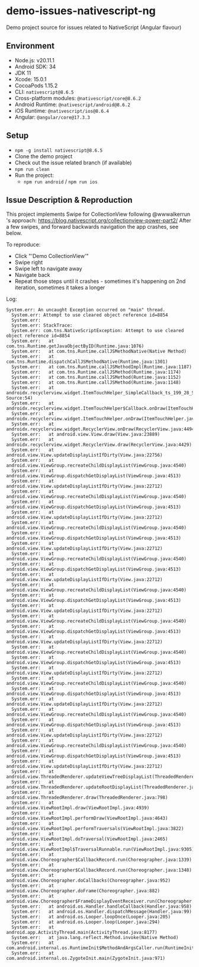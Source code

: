 # demo-issues-nativescript-ng

Demo project source for issues related to NativeScript (Angular flavour)

## Environment

- Node.js: v20.11.1
- Android SDK: 34
- JDK 11
- Xcode: 15.0.1
- CocoaPods 1.15.2
- CLI: `nativescript@8.6.5`
- Cross-platform modules: `@nativescript/core@8.6.2`
- Android Runtime: `@nativescript/android@8.6.2`
- iOS Runtime: `@nativescript/ios@8.6.4`
- Angular: `@angular/core@17.3.3`

## Setup

- `npm -g install nativescript@8.6.5`
- Clone the demo project
- Check out the issue related branch (if available)
- `npm run clean`
- Run the project:
    - `npm run android` / `npm run ios`

## Issue Description & Reproduction
This project implements Swipe for CollectionView following @wwwalkerrun 's approach: https://blog.nativescript.org/collectionview-power-part2/
After a few swipes, and forward backwards navigation the app crashes, see below.

To reproduce:
- Click "'Demo CollectionView'"
- Swipe right
- Swipe left to navigate away
- Navigate back
- Repeat those steps until it crashes - sometimes it's happening on 2nd iteration, sometimes it takes a longer

Log:
```
System.err: An uncaught Exception occurred on "main" thread.
  System.err: Attempt to use cleared object reference id=8854
  System.err:
  System.err: StackTrace:
  System.err: com.tns.NativeScriptException: Attempt to use cleared object reference id=8854
  System.err: 	at com.tns.Runtime.getJavaObjectByID(Runtime.java:1076)
  System.err: 	at com.tns.Runtime.callJSMethodNative(Native Method)
  System.err: 	at com.tns.Runtime.dispatchCallJSMethodNative(Runtime.java:1301)
  System.err: 	at com.tns.Runtime.callJSMethodImpl(Runtime.java:1187)
  System.err: 	at com.tns.Runtime.callJSMethod(Runtime.java:1174)
  System.err: 	at com.tns.Runtime.callJSMethod(Runtime.java:1152)
  System.err: 	at com.tns.Runtime.callJSMethod(Runtime.java:1148)
  System.err: 	at androidx.recyclerview.widget.ItemTouchHelper_SimpleCallback_ts_199_28_SwipeCallback.onChildDraw(Unknown Source:54)
  System.err: 	at androidx.recyclerview.widget.ItemTouchHelper$Callback.onDraw(ItemTouchHelper.java:1989)
  System.err: 	at androidx.recyclerview.widget.ItemTouchHelper.onDraw(ItemTouchHelper.java:561)
  System.err: 	at androidx.recyclerview.widget.RecyclerView.onDraw(RecyclerView.java:4494)
  System.err: 	at android.view.View.draw(View.java:23889)
  System.err: 	at androidx.recyclerview.widget.RecyclerView.draw(RecyclerView.java:4429)
  System.err: 	at android.view.View.updateDisplayListIfDirty(View.java:22756)
  System.err: 	at android.view.ViewGroup.recreateChildDisplayList(ViewGroup.java:4540)
  System.err: 	at android.view.ViewGroup.dispatchGetDisplayList(ViewGroup.java:4513)
  System.err: 	at android.view.View.updateDisplayListIfDirty(View.java:22712)
  System.err: 	at android.view.ViewGroup.recreateChildDisplayList(ViewGroup.java:4540)
  System.err: 	at android.view.ViewGroup.dispatchGetDisplayList(ViewGroup.java:4513)
  System.err: 	at android.view.View.updateDisplayListIfDirty(View.java:22712)
  System.err: 	at android.view.ViewGroup.recreateChildDisplayList(ViewGroup.java:4540)
  System.err: 	at android.view.ViewGroup.dispatchGetDisplayList(ViewGroup.java:4513)
  System.err: 	at android.view.View.updateDisplayListIfDirty(View.java:22712)
  System.err: 	at android.view.ViewGroup.recreateChildDisplayList(ViewGroup.java:4540)
  System.err: 	at android.view.ViewGroup.dispatchGetDisplayList(ViewGroup.java:4513)
  System.err: 	at android.view.View.updateDisplayListIfDirty(View.java:22712)
  System.err: 	at android.view.ViewGroup.recreateChildDisplayList(ViewGroup.java:4540)
  System.err: 	at android.view.ViewGroup.dispatchGetDisplayList(ViewGroup.java:4513)
  System.err: 	at android.view.View.updateDisplayListIfDirty(View.java:22712)
  System.err: 	at android.view.ViewGroup.recreateChildDisplayList(ViewGroup.java:4540)
  System.err: 	at android.view.ViewGroup.dispatchGetDisplayList(ViewGroup.java:4513)
  System.err: 	at android.view.View.updateDisplayListIfDirty(View.java:22712)
  System.err: 	at android.view.ViewGroup.recreateChildDisplayList(ViewGroup.java:4540)
  System.err: 	at android.view.ViewGroup.dispatchGetDisplayList(ViewGroup.java:4513)
  System.err: 	at android.view.View.updateDisplayListIfDirty(View.java:22712)
  System.err: 	at android.view.ViewGroup.recreateChildDisplayList(ViewGroup.java:4540)
  System.err: 	at android.view.ViewGroup.dispatchGetDisplayList(ViewGroup.java:4513)
  System.err: 	at android.view.View.updateDisplayListIfDirty(View.java:22712)
  System.err: 	at android.view.ViewGroup.recreateChildDisplayList(ViewGroup.java:4540)
  System.err: 	at android.view.ViewGroup.dispatchGetDisplayList(ViewGroup.java:4513)
  System.err: 	at android.view.View.updateDisplayListIfDirty(View.java:22712)
  System.err: 	at android.view.ViewGroup.recreateChildDisplayList(ViewGroup.java:4540)
  System.err: 	at android.view.ViewGroup.dispatchGetDisplayList(ViewGroup.java:4513)
  System.err: 	at android.view.View.updateDisplayListIfDirty(View.java:22712)
  System.err: 	at android.view.ThreadedRenderer.updateViewTreeDisplayList(ThreadedRenderer.java:694)
  System.err: 	at android.view.ThreadedRenderer.updateRootDisplayList(ThreadedRenderer.java:700)
  System.err: 	at android.view.ThreadedRenderer.draw(ThreadedRenderer.java:798)
  System.err: 	at android.view.ViewRootImpl.draw(ViewRootImpl.java:4939)
  System.err: 	at android.view.ViewRootImpl.performDraw(ViewRootImpl.java:4643)
  System.err: 	at android.view.ViewRootImpl.performTraversals(ViewRootImpl.java:3822)
  System.err: 	at android.view.ViewRootImpl.doTraversal(ViewRootImpl.java:2465)
  System.err: 	at android.view.ViewRootImpl$TraversalRunnable.run(ViewRootImpl.java:9305)
  System.err: 	at android.view.Choreographer$CallbackRecord.run(Choreographer.java:1339)
  System.err: 	at android.view.Choreographer$CallbackRecord.run(Choreographer.java:1348)
  System.err: 	at android.view.Choreographer.doCallbacks(Choreographer.java:952)
  System.err: 	at android.view.Choreographer.doFrame(Choreographer.java:882)
  System.err: 	at android.view.Choreographer$FrameDisplayEventReceiver.run(Choreographer.java:1322)
  System.err: 	at android.os.Handler.handleCallback(Handler.java:958)
  System.err: 	at android.os.Handler.dispatchMessage(Handler.java:99)
  System.err: 	at android.os.Looper.loopOnce(Looper.java:205)
  System.err: 	at android.os.Looper.loop(Looper.java:294)
  System.err: 	at android.app.ActivityThread.main(ActivityThread.java:8177)
  System.err: 	at java.lang.reflect.Method.invoke(Native Method)
  System.err: 	at com.android.internal.os.RuntimeInit$MethodAndArgsCaller.run(RuntimeInit.java:552)
  System.err: 	at com.android.internal.os.ZygoteInit.main(ZygoteInit.java:971)
```
